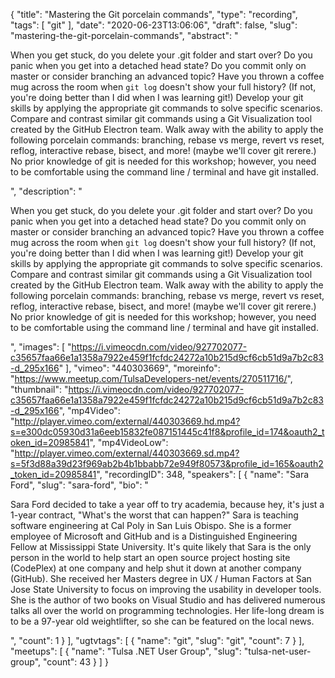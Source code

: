 {
  "title": "Mastering the Git porcelain commands",
  "type": "recording",
  "tags": [
    "git"
  ],
  "date": "2020-06-23T13:06:06",
  "draft": false,
  "slug": "mastering-the-git-porcelain-commands",
  "abstract": "<p>When you get stuck, do you delete your .git folder and start over? Do you panic when you get into a detached head state? Do you commit only on master or consider branching an advanced topic? Have you thrown a coffee mug across the room when `git log` doesn't show your full history? (If not, you're doing better than I did when I was learning git!) Develop your git skills by applying the appropriate git commands to solve specific scenarios. Compare and contrast similar git commands using a Git Visualization tool created by the GitHub Electron team. Walk away with the ability to apply the following porcelain commands: branching, rebase vs merge, revert vs reset, reflog, interactive rebase, bisect, and more! (maybe we'll cover git rerere.) No prior knowledge of git is needed for this workshop; however, you need to be comfortable using the command line / terminal and have git installed.</p>",
  "description": "<p>When you get stuck, do you delete your .git folder and start over? Do you panic when you get into a detached head state? Do you commit only on master or consider branching an advanced topic? Have you thrown a coffee mug across the room when `git log` doesn't show your full history? (If not, you're doing better than I did when I was learning git!) Develop your git skills by applying the appropriate git commands to solve specific scenarios. Compare and contrast similar git commands using a Git Visualization tool created by the GitHub Electron team. Walk away with the ability to apply the following porcelain commands: branching, rebase vs merge, revert vs reset, reflog, interactive rebase, bisect, and more! (maybe we'll cover git rerere.) No prior knowledge of git is needed for this workshop; however, you need to be comfortable using the command line / terminal and have git installed.</p>",
  "images": [
    "https://i.vimeocdn.com/video/927702077-c35657faa66e1a1358a7922e459f1fcfdc24272a10b215d9cf6cb51d9a7b2c83-d_295x166"
  ],
  "vimeo": "440303669",
  "moreinfo": "https://www.meetup.com/TulsaDevelopers-net/events/270511716/",
  "thumbnail": "https://i.vimeocdn.com/video/927702077-c35657faa66e1a1358a7922e459f1fcfdc24272a10b215d9cf6cb51d9a7b2c83-d_295x166",
  "mp4Video": "http://player.vimeo.com/external/440303669.hd.mp4?s=e300dc05930d31a6eeb15832fe087151445c41f8&profile_id=174&oauth2_token_id=20985841",
  "mp4VideoLow": "http://player.vimeo.com/external/440303669.sd.mp4?s=5f3d88a39d23f969ab2b4b1bbabb72e949f80573&profile_id=165&oauth2_token_id=20985841",
  "recordingID": 348,
  "speakers": [
    {
      "name": "Sara Ford",
      "slug": "sara-ford",
      "bio": "<p>Sara Ford decided to take a year off to try academia, because hey, it's just a 1-year contract, \"What's the worst that can happen?\" Sara is teaching software engineering at Cal Poly in San Luis Obispo. She is a former employee of Microsoft and GitHub and is a Distinguished Engineering Fellow at Mississippi State University. It's quite likely that Sara is the only person in the world to help start an open source project hosting site (CodePlex) at one company and help shut it down at another company (GitHub). She received her Masters degree in UX / Human Factors at San Jose State University to focus on improving the usability in developer tools. She is the author of two books on Visual Studio and has delivered numerous talks all over the world on programming technologies. Her life-long dream is to be a 97-year old weightlifter, so she can be featured on the local news.</p>",
      "count": 1
    }
  ],
  "ugtvtags": [
    {
      "name": "git",
      "slug": "git",
      "count": 7
    }
  ],
  "meetups": [
    {
      "name": "Tulsa .NET User Group",
      "slug": "tulsa-net-user-group",
      "count": 43
    }
  ]
}
